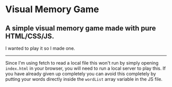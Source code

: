 # Visual Memory Game
## A simple visual memory game made with pure HTML/CSS/JS.
I wanted to play it so I made one.

---
Since I'm using fetch to read a local file this won't run by simply opening `index.html` in your browser, you will need to run a local server to play this. If you have already given up completely you can avoid this completely by putting your words directly inside the `wordList` array variable in the JS file.